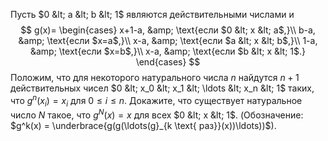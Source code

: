 Пусть $0 &lt; a &lt; b &lt; 1$ являются действительными числами и
$$
g(x)=
\begin{cases}
x+1-a, &amp; \text{если $0 &lt; x &lt; a$,}\\
b-a, &amp; \text{если $x=a$,}\\
x-a, &amp; \text{если $a &lt; x &lt; b$,}\\
1-a, &amp; \text{если $x=b$,}\\
x-a, &amp; \text{если $b &lt; x &lt; 1$.}
\end{cases}
$$
Положим, что для некоторого натурального числа $n$ найдутся $n + 1$ действительных чисел 
$0 &lt; x_0 &lt; x_1 &lt; \ldots &lt; x_n &lt; 1$ таких, что $g^n(x_i)=x_i$ для $0 \le i \le n$. 
Докажите, что существует натуральное число $N$ такое, что $g^N(x)=x$ для всех $0 &lt; x &lt; 1$. 
(Обозначение: $g^k(x) = \underbrace{g(g(\ldots(g}_{k \text{ раз}}(x))\ldots))$).